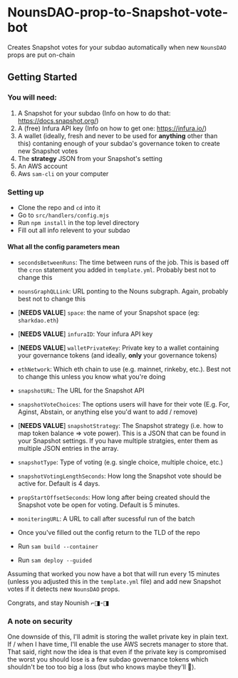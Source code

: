 # NounsDAO-prop-to-Snapshot-vote-bot

Creates Snapshot votes for your subdao automatically when new `NounsDAO` props are put on-chain


## Getting Started


### You will need:
1. A Snapshot for your subdao (Info on how to do that: https://docs.snapshot.org/)
2. A (free) Infura API key (Info on how to get one: https://infura.io/)
3. A wallet (ideally, fresh and never to be used for **anything** other than this) contaning enough of your subdao's governance token to create new Snapshot votes
4. The **strategy** JSON from your Snapshot's setting
5. An AWS account
6. Aws `sam-cli` on your computer

### Setting up
- Clone the repo and `cd` into it
- Go to `src/handlers/config.mjs`
- Run `npm install` in the top level directory
- Fill out all info relevent to your subdao

#### What all the config parameters mean

- `secondsBetweenRuns`: The time between runs of the job. This is based off the `cron` statement you added in `template.yml`. Probably best not to change this
- `nounsGraphQLLink`: URL ponting to the Nouns subgraph. Again, probably best not to change this
- \[**NEEDS VALUE**\] `space`: the name of your Snapshot space (eg: `sharkdao.eth`)
- \[**NEEDS VALUE**\] `infuraID`: Your infura API key
- \[**NEEDS VALUE**\] `walletPrivateKey`: Private key to a wallet containing your governance tokens (and ideally, **only** your governance tokens)
- `ethNetwork`: Which eth chain to use (e.g. mainnet, rinkeby, etc.). Best not to change this unless you know what you're doing
- `snapshotURL`: The URL for the Snapshot API
- `snapshotVoteChoices`: The options users will have for their vote (E.g. For, Aginst, Abstain, or anything else you'd want to add / remove)
- \[**NEEDS VALUE**\] `snapshotStrategy`: The Snapshot strategy (i.e. how to map token balance => vote power). This is a JSON that can be found in your Snapshot settings. If you have multiple stratgies, enter them as multiple JSON entries in the array.
- `snapshotType`: Type of voting (e.g. single choice, multiple choice, etc.)
- `snapshotVotingLengthSeconds`: How long the Snapshot vote should be active for. Default is 4 days.
- `propStartOffsetSeconds`: How long after being created should the Snapshot vote be open for voting. Default is 5 minutes.
- `moniteringURL`: A URL to call after sucessful run of the batch


- Once you've filled out the config return to the TLD of the repo
- Run `sam build --container`
- Run `sam deploy --guided`

Assuming that worked you now have a bot that will run every 15 minutes (unless you adjusted this in the `template.yml` file) and add new Snapshot votes if it detects new `NounsDAO` props. 

Congrats, and stay Nounish ⌐◨-◨ 


### A note on security
One downside of this, I'll admit is storing the wallet private key in plain text. If / when I have time, I'll enable the use AWS secrets manager to store that. That said, right now the idea is that even if the private key is compromised the worst you should lose is a few subdao governance tokens which shouldn't be too too big a loss (but who knows maybe they'll 🚀).
